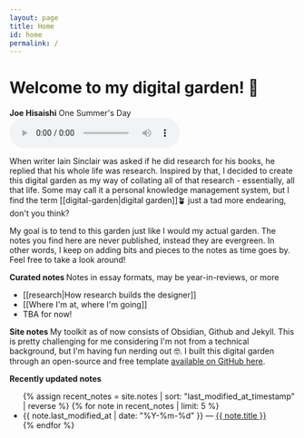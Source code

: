 ```yaml
---
layout: page
title: Home
id: home
permalink: /
---
```


# Welcome to my digital garden! 🌱
<p>
   <span style="font-weight: bold">Joe Hisaishi</span> One Summer's Day 
   <br>
      <audio controls>
    <source src="/assets/summerday.mp3" type="audio/mpeg">
    </audio>
</p>

When writer Iain Sinclair was asked if he did research for his books, he replied that his whole life was research. Inspired by that, I decided to create this digital garden as my way of collating all of that research - essentially, all that life. Some may call it a personal knowledge management system, but I find the term [[digital-garden|digital garden]]🪴 just a tad more endearing, don't you think?

My goal is to tend to this garden just like I would my actual garden. The notes you find here are never published, instead they are evergreen. In other words, I keep on adding bits and pieces to the notes as time goes by. Feel free to take a look around!  

<strong>Curated notes </strong>
Notes in essay formats, may be year-in-reviews, or more 
<ul> 
<li> [[research|How research builds the designer]] </li>
<li> [[Where I'm at, where I'm going]]</li>
<li> TBA for now! </li> </ul>


<strong>Site notes </strong>
My toolkit as of now consists of Obsidian, Github and Jekyll. This is pretty challenging for me considering I'm not from a technical background, but I'm having fun nerding out 🤓. I built this digital garden through an open-source and free template [available on GitHub here](https://github.com/maximevaillancourt/digital-garden-jekyll-template). 

<strong>Recently updated notes</strong>
<ul>
  {% assign recent_notes = site.notes | sort: "last_modified_at_timestamp" | reverse %}
  {% for note in recent_notes | limit: 5 %}
    <li>
      {{ note.last_modified_at | date: "%Y-%m-%d" }} — <a class="internal-link" href="{{ note.url }}">{{ note.title }}</a>
    </li>
  {% endfor %}
</ul>

<style>
  .wrapper {
    max-width: 46em;
  }
</style>

